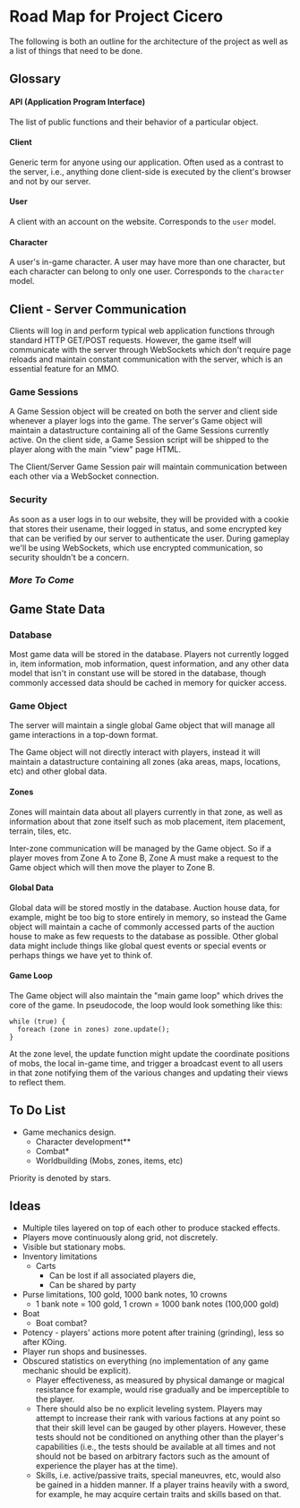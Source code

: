 # Road Map for Project Cicero

The following is both an outline for the architecture of the project as well as a list of things that need to be done.

## Glossary

#### API (Application Program Interface)

The list of public functions and their behavior of a particular object.

#### Client

Generic term for anyone using our application. Often used as a contrast to the server, i.e., anything done client-side is executed by the client's browser and not by our server.

#### User 

A client with an account on the website. Corresponds to the `user` model.

#### Character

A user's in-game character. A user may have more than one character, but each character can belong to only one user. Corresponds to the `character` model.

## Client - Server Communication

Clients will log in and perform typical web application functions through standard HTTP GET/POST requests. However, the game itself will communicate with the server through WebSockets which don't require page reloads and maintain constant communication with the server, which is an essential feature for an MMO. 

### Game Sessions

A Game Session object will be created on both the server and client side whenever a player logs into the game. The server's Game object will maintain a datastructure containing all of the Game Sessions currently active. On the client side, a Game Session script will be shipped to the player along with the main "view" page HTML.

The Client/Server Game Session pair will maintain communication between each other via a WebSocket connection. 

### Security

As soon as a user logs in to our website, they will be provided with a cookie that stores their usename, their logged in status, and some encrypted key that can be verified by our server to authenticate the user. During gameplay we'll be using WebSockets, which use encrypted communication, so security shouldn't be a concern.

### *More To Come*

## Game State Data

### Database

Most game data will be stored in the database. Players not currently logged in, item information, mob information, quest information, and any other data model that isn't in constant use will be stored in the database, though commonly accessed data should be cached in memory for quicker access.

### Game Object

The server will maintain a single global Game object that will manage all game interactions in a top-down format. 

The Game object will not directly interact with players, instead it will maintain a datastructure containing all zones (aka areas, maps, locations, etc) and other global data. 

#### Zones

Zones will maintain data about all players currently in that zone, as well as information about that zone itself such as mob placement, item placement, terrain, tiles, etc. 

Inter-zone communication will be managed by the Game object. So if a player moves from Zone A to Zone B, Zone A must make a request to the Game object which will then move the player to Zone B. 

#### Global Data

Global data will be stored mostly in the database. Auction house data, for example, might be too big to store entirely in memory, so instead the Game object will maintain a cache of commonly accessed parts of the auction house to make as few requests to the database as possible. Other global data might include things like global quest events or special events or perhaps things we have yet to think of.

#### Game Loop

The Game object will also maintain the "main game loop" which drives the core of the game. In pseudocode, the loop would look something like this:

    while (true) {
      foreach (zone in zones) zone.update();
    }

At the zone level, the update function might update the coordinate positions of mobs, the local in-game time, and trigger a broadcast event to all users in that zone notifying them of the various changes and updating their views to reflect them.

## To Do List

* Game mechanics design.
  * Character development**
  * Combat*
  * Worldbuilding (Mobs, zones, items, etc)

Priority is denoted by stars.

## Ideas
* Multiple tiles layered on top of each other to produce stacked effects.
* Players move continuously along grid, not discretely.
* Visible but stationary mobs.
* Inventory limitations
  * Carts
    * Can be lost if all associated players die,
    * Can be shared by party
* Purse limitations, 100 gold, 1000 bank notes, 10 crowns
  * 1 bank note = 100 gold, 1 crown = 1000 bank notes (100,000 gold)
* Boat
  * Boat combat?
* Potency - players' actions more potent after training (grinding), less so after KOing.
* Player run shops and businesses.
* Obscured statistics on everything (no implementation of any game mechanic should be explicit). 
  * Player effectiveness, as measured by physical damange or magical resistance for example, would rise gradually and be imperceptible to the player. 
  * There should also be no explicit leveling system. Players may attempt to increase their rank with various factions at any point so that their skill level can be gauged by other players. However, these tests should not be conditioned on anything other than the player's capabilities (i.e., the tests should be available at all times and not should not be based on arbitrary factors such as the amount of experience the player has at the time).
  * Skills, i.e. active/passive traits, special maneuvres, etc, would also be gained in a hidden manner. If a player trains heavily with a sword, for example, he may acquire certain traits and skills based on that.
